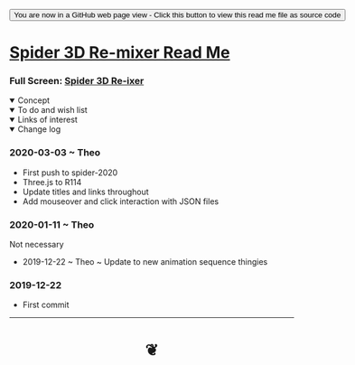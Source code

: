 <span style=display:none; >[You are now in a GitHub source code view - click this link to view Read Me file as a web page]( https://ladybug.tools/spider-2020/spider-3d-remixer/ "View file as a web page." ) </span>


<div><input type=button onclick=window.location.href="https://github.com/https://github.com/ladybug-tools/spider-2020/spider-3d-remixer/";
value='You are now in a GitHub web page view - Click this button to view this read me file as source code' ></div>


# [Spider 3D Re-mixer Read Me]( https://www.ladybug.tools/spider-2020/#spider-3d-remixer/README.md )

<!--
<iframe src=https://jaanga.github.io/cookbook/examples/xxxxxx/xxxxxx.html width=100% height=500px >Iframes are not viewable in GitHub source code view</iframe>
_basic-html.html_

-->
### Full Screen: [Spider 3D Re-ixer]( https://www.ladybug.tools/spider-2020/spider-3d-remixer/ )


<details open >
<summary>Concept</summary>


</details>

<details open >
<summary>To do and wish list </summary>



</details>


<details open >
<summary>Links of interest</summary>


</details>

<details open >
<summary>Change log </summary>

### 2020-03-03 ~ Theo

* First push to spider-2020
* Three.js to R114
* Update titles and links throughout
* Add mouseover and click interaction with JSON files


### 2020-01-11 ~ Theo

Not necessary

* 2019-12-22 ~ Theo ~ Update to new animation sequence thingies


### 2019-12-22

* First commit

</details>

***

# <center title="hello!" ><a href=javascript:window.scrollTo(0,0); style=text-decoration:none; > ❦ </a></center>
